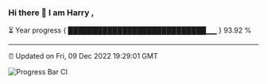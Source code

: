 ### Hi there 👋 I am Harry , 

⏳ Year progress { ████████████████████████████▁▁ } 93.92 %

---

⏰ Updated on Fri, 09 Dec 2022 19:29:01 GMT

![Progress Bar CI](https://github.com/duykhang68/duykhang68/workflows/Progress%20Bar%20CI/badge.svg)
